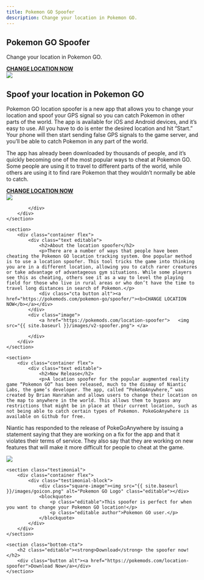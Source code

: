 ```yaml
---
title: Pokemon GO Spoofer
description: Change your location in Pokemon GO.
---
```


<section class="hero">
	<div class="text-container">
		<h1 class="editable">Pokemon GO Spoofer</h1>
		<p class="subtext editable">Change your location in Pokemon GO.</p>
		<div class="cta button alt"><a href="pokemods.com/location-spoofer"><b>CHANGE LOCATION NOW</b></a></div>
		<div>
			<a href="https://pokemods.com/location-spoofer">   <img src="{{ site.baseurl }}/images/v2-spoofer.png"> </a>
		</div>
	</div>
</section>

<div class="content">
	<section>
		<div class="container flex">
			<div class="text editable">
				<h2>Spoof your <strong>location</strong> in Pokemon GO</h2>
				<p>Pokemon GO location spoofer is a new app that allows you to change your location and spoof your GPS signal so you can catch Pokemon in other parts of the world. The app is available for iOS and Android devices, and it’s easy to use. All you have to do is enter the desired location and hit “Start.” Your phone will then start sending false GPS signals to the game server, and you’ll be able to catch Pokemon in any part of the world.

The app has already been downloaded by thousands of people, and it’s quickly becoming one of the most popular ways to cheat at Pokemon GO. Some people are using it to travel to different parts of the world, while others are using it to find rare Pokemon that they wouldn’t normally be able to catch.</p>
			<div class="cta button alt"><a href="https://pokemods.com/location-spoofer"><b>CHANGE LOCATION NOW</b></a></div>
			</div>
			<div class="image">
				<a href="https://pokemods.com/location-spoofer">   <img src="{{ site.baseurl }}/images/v2-spoofer.png"> </a>
		
			</div>
		</div>
	</section>

	<section>
		<div class="container flex">
			<div class="text editable">
				<h2>About the location spoofer</h2>
				<p>There are a number of ways that people have been cheating the Pokemon GO location tracking system. One popular method is to use a location spoofer. This tool tricks the game into thinking you are in a different location, allowing you to catch rarer creatures or take advantage of advantageous gym situations. While some players see this as cheating, others see it as a way to level the playing field for those who live in rural areas or who don’t have the time to travel long distances in search of Pokemon.</p>
				<div class="cta button alt"><a href="https://pokemods.com/pokemon-go/spoofer/"><b>CHANGE LOCATION NOW</b></a></div>
			</div>
			<div class="image">
				<a href="https://pokemods.com/location-spoofer">   <img src="{{ site.baseurl }}/images/v2-spoofer.png"> </a>
		
			</div>
		</div>
	</section>

	<section>
		<div class="container flex">
			<div class="text editable">
				<h2>New Release</h2>
				<p>A location spoofer for the popular augmented reality game “Pokemon GO” has been released, much to the dismay of Niantic Labs, the game’s developer. The app, called “PokeGoAnywhere,” was created by Brian Hanrahan and allows users to change their location on the map to anywhere in the world. This allows them to bypass any restrictions that might be in place at their current location, such as not being able to catch certain types of Pokemon. PokeGoAnywhere is available on Github for free.

Niantic has responded to the release of PokeGoAnywhere by issuing a statement saying that they are working on a fix for the app and that it violates their terms of service. They also say that they are working on new features that will make it more difficult for people to cheat at the game.</p>
			</div>
			<div class="image">
				<a href="https://pokemods.com/location-spoofer">   <img src="{{ site.baseurl }}/images/v2-spoofer.png"> </a>
			</div>
		</div>
	</section>

	<section class="testimonial">
		<div class="container flex">
			<div class="testimonial-block">
				<div class="square-image"><img src="{{ site.baseurl }}/images/goicon.png" alt="Pokemon GO Logo" class="editable"></div>
				<blockquote>
					<p class="editable">This spoofer is perfect for when you want to change your Pokemon GO location!</p>
					<p class="editable author">Pokemon GO user.</p>
				</blockquote>
			</div>
		</div>
	</section>

	<section class="bottom-cta">
		<h2 class="editable"><strong>Download</strong> the spoofer now!</h2>
		<div class="button alt"><a href="https://pokemods.com/location-spoofer">Download Now</a></div>
	</section>
</div>
